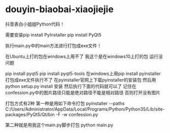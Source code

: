 # douyin-biaobai-xiaojiejie
抖音表白小姐姐Python代码！

需要安装pip install PyInstaller
	   pip install PyQt5

执行main.py中的main方法进行打包成exe文件！


在Ubuntu上打的包在windows上用不了 我这个是在windows10上打的包 运行没问题

pip install pyqt5
pip install pyqt5-tools
在windows上用pip install pyinstaller  打包成exe文件执行不了
在pyinstaller官网上下载pyinstaller的安装包 然后用python setup.py install 安装
然后执行下面的代码就可以了
记住在confession.py中的图片路径只能是绝对路径不能是相对路径 否则打开没有图片

打包方式有2种 第一种是用如下命令打包
pyinstaller --paths C:/Users/Administrator/AppData/Local/Programs/Python/Python35/Lib/site-packages/PyQt5/Qt/bin -F -w confession.py

第二种就是用我这个main.py脚步打包
python main.py
	   
